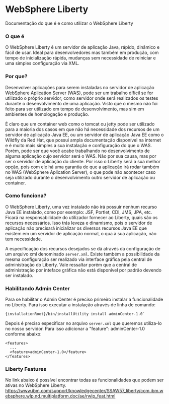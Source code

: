 # WebSphere Liberty
Documentação do que é e como utilizar o WebSphere Liberty

### O que é

O WebSphere Liberty é um servidor de aplicação Java, rápido, dinâmico e fácil de usar. Ideal para desenvolvedores mas também em produção, com tempo de inicialização rápida, mudanças sem necessidade de reiniciar e uma simples configuração via XML.

### Por que?

Desenvolver aplicações para serem instaladas no servidor de aplicação WebSphere Aplication Server (WAS), pode ser um trabalho díficil se for utilizado o próprio servidor, como servidor onde será realizados os testes durante o desenvolvimento de uma aplicação. Visto que o mesmo não foi feito para ser utilizado em tempo de desenvolvimento, mas sim em ambientes de homologação e produção. 

É claro que um container web como o tomcat ou jetty pode ser utilizado para a maioria dos casos em que não há necessidade dos recursos de um servidor de aplicação Java EE, ou um servidor de aplicação Java EE como o Wildfly da Red Hat, que possui ampla documentação disponível na internet e é muito mais simples a sua instalação e configuração do que o WAS. Porém, pode ser que você acabe trabalhando no desenvolvimento de alguma aplicação cujo servidor será o WAS. Não por sua causa, mas por ser o servidor de aplicação do cliente. Por isso o Liberty será a sua melhor opção, pois com ele há uma garantia de que a aplicação irá rodar também no WAS (WebSphere Aplication Server), o que pode não acontecer caso seja utilizado durante o desenvolvimento outro servidor de aplicação ou container.

### Como funciona?

O WebSphere Liberty, uma vez instalado não irá possuir nenhum recurso Java EE instalado, como por exemplo: JSF, Portlet, CDI, JMS, JPA, etc. Ficará na responsabilidade do utilizador fornecer ao Liberty, quais são os recursos necessários. Isso trás leveza e dinamismo, pois o servidor de aplicação não precisará inicializar os diversos recursos Java EE que existem em um servidor de aplicação normal, o qua à sua aplicação, não tem necessidade. 

A especificação dos recursos desejados se dá através da configuração de um arquivo xml denominado `server.xml`. Existe também a possibilidade da mesma configuração ser realizado via interface gráfica pela central de administração do Liberty. Vale ressaltar porém que a central de administração por inteface gráfica não está disponível por padrão devendo ser instalado.

### Habilitando Admin Center

Para se habilitar o Admin Center é preciso primeiro instalar a funcionalidade no Liberty. Para isso executar a instalação através de linha de comando:

```
{installationRoot}/bin/installUtility install adminCenter-1.0` 
```

Depois é preciso especificar no arquivo `server.xml` que queremos utiliza-lo no nosso servidor. Para isso adicionar a "feature": adminCenter-1.0 conforme abaixo:

```
<features>
  ...
  <feature>adminCenter-1.0</feature>
</features>
```



### Liberty Features

No link abaixo é possível encontrar todas as funcionalidades que podem ser ativas no WebSphere Liberty.
https://www.ibm.com/support/knowledgecenter/SSAW57_liberty/com.ibm.websphere.wlp.nd.multiplatform.doc/ae/rwlp_feat.html
